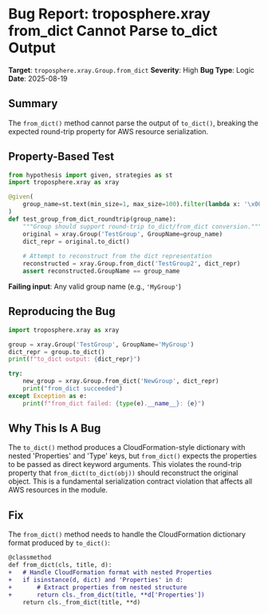 # Bug Report: troposphere.xray from_dict Cannot Parse to_dict Output

**Target**: `troposphere.xray.Group.from_dict`
**Severity**: High
**Bug Type**: Logic
**Date**: 2025-08-19

## Summary

The `from_dict()` method cannot parse the output of `to_dict()`, breaking the expected round-trip property for AWS resource serialization.

## Property-Based Test

```python
from hypothesis import given, strategies as st
import troposphere.xray as xray

@given(
    group_name=st.text(min_size=1, max_size=100).filter(lambda x: '\x00' not in x)
)
def test_group_from_dict_roundtrip(group_name):
    """Group should support round-trip to_dict/from_dict conversion."""
    original = xray.Group('TestGroup', GroupName=group_name)
    dict_repr = original.to_dict()
    
    # Attempt to reconstruct from the dict representation
    reconstructed = xray.Group.from_dict('TestGroup2', dict_repr)
    assert reconstructed.GroupName == group_name
```

**Failing input**: Any valid group name (e.g., `'MyGroup'`)

## Reproducing the Bug

```python
import troposphere.xray as xray

group = xray.Group('TestGroup', GroupName='MyGroup')
dict_repr = group.to_dict()
print(f"to_dict output: {dict_repr}")

try:
    new_group = xray.Group.from_dict('NewGroup', dict_repr)
    print("from_dict succeeded")
except Exception as e:
    print(f"from_dict failed: {type(e).__name__}: {e}")
```

## Why This Is A Bug

The `to_dict()` method produces a CloudFormation-style dictionary with nested 'Properties' and 'Type' keys, but `from_dict()` expects the properties to be passed as direct keyword arguments. This violates the round-trip property that `from_dict(to_dict(obj))` should reconstruct the original object. This is a fundamental serialization contract violation that affects all AWS resources in the module.

## Fix

The `from_dict()` method needs to handle the CloudFormation dictionary format produced by `to_dict()`:

```diff
@classmethod
def from_dict(cls, title, d):
+   # Handle CloudFormation format with nested Properties
+   if isinstance(d, dict) and 'Properties' in d:
+       # Extract properties from nested structure
+       return cls._from_dict(title, **d['Properties'])
    return cls._from_dict(title, **d)
```